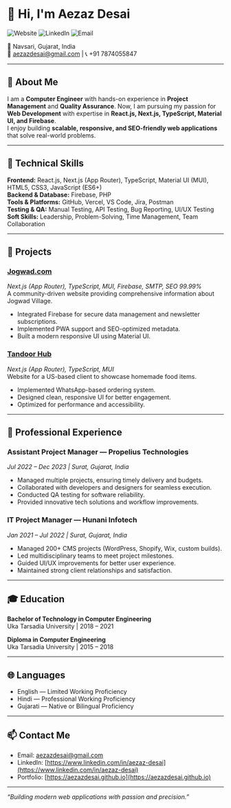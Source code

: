 # 👋 Hi, I'm Aezaz Desai

![Website](https://img.shields.io/badge/Website-aezazdesai.github.io-blue) ![LinkedIn](https://img.shields.io/badge/LinkedIn-Aezaz%20Desai-blue?logo=linkedin&logoColor=white) ![Email](https://img.shields.io/badge/Email-aezazdesai@gmail.com-blue)

📍 Navsari, Gujarat, India  
📧 aezazdesai@gmail.com | 📞 +91 7874055847  

---

## 💼 About Me
I am a **Computer Engineer** with hands-on experience in **Project Management** and **Quality Assurance**. Now, I am pursuing my passion for **Web Development** with expertise in **React.js, Next.js, TypeScript, Material UI, and Firebase**.  
I enjoy building **scalable, responsive, and SEO-friendly web applications** that solve real-world problems.

---

## 🧰 Technical Skills

**Frontend:** React.js, Next.js (App Router), TypeScript, Material UI (MUI), HTML5, CSS3, JavaScript (ES6+)  
**Backend & Database:** Firebase, PHP  
**Tools & Platforms:** GitHub, Vercel, VS Code, Jira, Postman  
**Testing & QA:** Manual Testing, API Testing, Bug Reporting, UI/UX Testing  
**Soft Skills:** Leadership, Problem-Solving, Time Management, Team Collaboration

---

## 🚀 Projects

### [Jogwad.com](https://jogwad.com)  
*Next.js (App Router), TypeScript, MUI, Firebase, SMTP, SEO 99.99%*  
A community-driven website providing comprehensive information about Jogwad Village.  
- Integrated Firebase for secure data management and newsletter subscriptions.  
- Implemented PWA support and SEO-optimized metadata.  
- Built a modern responsive UI using Material UI.

### [Tandoor Hub](https://aezazdesai.github.io/tandoorhub)  
*Next.js (App Router), TypeScript, MUI*  
Website for a US-based client to showcase homemade food items.  
- Implemented WhatsApp-based ordering system.  
- Designed clean, responsive UI for better engagement.  
- Optimized for performance and accessibility.

---

## 💼 Professional Experience

### **Assistant Project Manager — Propelius Technologies**
*Jul 2022 – Dec 2023 | Surat, Gujarat, India*  
- Managed multiple projects, ensuring timely delivery and budgets.  
- Collaborated with developers and designers for seamless execution.  
- Conducted QA testing for software reliability.  
- Provided innovative tech solutions and workflow improvements.

### **IT Project Manager — Hunani Infotech**
*Jan 2021 – Jul 2022 | Surat, Gujarat, India*  
- Managed 200+ CMS projects (WordPress, Shopify, Wix, custom builds).  
- Led multidisciplinary teams to meet project milestones.  
- Guided UI/UX improvements for better user experience.  
- Maintained strong client relationships and satisfaction.

---

## 🎓 Education

**Bachelor of Technology in Computer Engineering**  
Uka Tarsadia University | 2018 – 2021  

**Diploma in Computer Engineering**  
Uka Tarsadia University | 2015 – 2018  

---

## 🌐 Languages

- English — Limited Working Proficiency  
- Hindi — Professional Working Proficiency  
- Gujarati — Native or Bilingual Proficiency

---

## 📫 Contact Me
- Email: [aezazdesai@gmail.com](mailto:aezazdesai@gmail.com)  
- LinkedIn: [https://www.linkedin.com/in/aezaz-desai](https://www.linkedin.com/in/aezaz-desai)  
- Portfolio: [https://aezazdesai.github.io](https://aezazdesai.github.io)

---

*“Building modern web applications with passion and precision.”*
